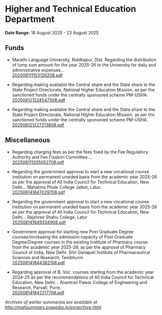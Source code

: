 # Higher and Technical Education Department

**Date Range**: 18 August 2025 - 23 August 2025


## Funds
- Marathi Language University, Riddhapur, Dist. Regarding the distribution of lump sum amount for the year 2025-26 to the University for daily and administrative expenses...\
  [202508111153126208.pdf](https://gr.maharashtra.gov.in/Site/Upload/Government%20Resolutions/English/202508111153126208.pdf)

- Regarding making available the Central share and the State share to the State Project Directorate, National Higher Education Mission, as per the sanctioned funds under the centrally sponsored scheme PM-USHA.\
  [202508121224547308.pdf](https://gr.maharashtra.gov.in/Site/Upload/Government%20Resolutions/English/202508121224547308.pdf)

- Regarding making available the Central share and the State share to the State Project Directorate, National Higher Education Mission, as per the sanctioned funds under the centrally sponsored scheme PM-USHA.\
  [202508121227213808.pdf](https://gr.maharashtra.gov.in/Site/Upload/Government%20Resolutions/English/202508121227213808.pdf)

## Miscellaneous
- Regarding charging fees as per the fees fixed by the Fee Regulatory Authority and Fee Fixation Committee....\
  [202508111205052708.pdf](https://gr.maharashtra.gov.in/Site/Upload/Government%20Resolutions/English/202508111205052708.pdf)

- Regarding the government approval to start a new vocational course institution on permanent unaided basis from the academic year 2025-26 as per the approval of All India Council for Technical Education, New Delhi... Mahatma Phule College Jalkot, Latur.\
  [202508141847029708.pdf](https://gr.maharashtra.gov.in/Site/Upload/Government%20Resolutions/English/202508141847029708.pdf)

- Regarding the government approval to start a new vocational course institution on permanent unaided basis from the academic year 2025-26 as per the approval of All India Council for Technical Education, New Delhi... Rajshree Shahu College, Latur\
  [202508141849334908.pdf](https://gr.maharashtra.gov.in/Site/Upload/Government%20Resolutions/English/202508141849334908.pdf)

- Government approval for starting new Post Graduate Degree courses/increasing the admission capacity of Post Graduate Degree/Degree courses in the existing Institute of Pharmacy course from the academic year 2025-26, as per the approval of Pharmacy Council of India, New Delhi. Shri Ganapati Institute of Pharmaceutical Sciences and Research, Tembhurni\
  [202508141844382108.pdf](https://gr.maharashtra.gov.in/Site/Upload/Government%20Resolutions/English/202508141844382108.pdf)

- Regarding approval of B. Voc. courses starting from the academic year 2024-25 as per the recommendations of All India Council for Technical Education, New Delhi... Anantrao Pawar College of Engineering and Research, Parvati, Pune.\
  [202508141842217708.pdf](https://gr.maharashtra.gov.in/Site/Upload/Government%20Resolutions/English/202508141842217708.pdf)


*Archives of earlier summaries are available at http://mahsummary.orgpedia.in/en/archive.html*